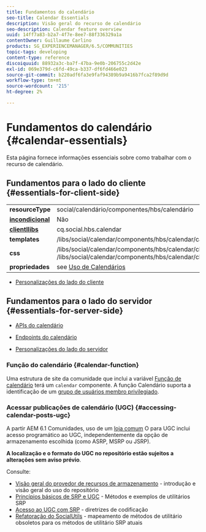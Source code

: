 ```yaml
---
title: Fundamentos do calendário
seo-title: Calendar Essentials
description: Visão geral do recurso de calendário
seo-description: Calendar feature overview
uuid: 14ff7a83-b2a7-4f7e-8ee7-88f336329a1a
contentOwner: Guillaume Carlino
products: SG_EXPERIENCEMANAGER/6.5/COMMUNITIES
topic-tags: developing
content-type: reference
discoiquuid: 88932a3c-ba7f-47ba-9e0b-206755c2d42e
exl-id: 069e379d-c6fd-49ca-b337-df6fd466e023
source-git-commit: b220adf6fa3e9faf94389b9a9416b7fca2f89d9d
workflow-type: tm+mt
source-wordcount: '215'
ht-degree: 2%

---
```


# Fundamentos do calendário {#calendar-essentials}

Esta página fornece informações essenciais sobre como trabalhar com o recurso de calendário.

## Fundamentos para o lado do cliente {#essentials-for-client-side}

<table>
 <tbody>
  <tr>
   <td> <strong>resourceType</strong></td>
   <td>social/calendário/componentes/hbs/calendário</td>
  </tr>
  <tr>
   <td> <a href="scf.md#add-or-include-a-communities-component"><strong>incondicional</strong></a></td>
   <td>Não</td>
  </tr>
  <tr>
   <td> <a href="client-customize.md#clientlibs-for-scf"><strong>clientllibs</strong></a></td>
   <td>cq.social.hbs.calendar</td>
  </tr>
  <tr>
   <td> <strong>templates</strong></td>
   <td>/libs/social/calendar/components/hbs/calendar/calendar.hbs</td>
   <td> </td>
  </tr>
  <tr>
   <td> <strong>css</strong></td>
   <td>/libs/social/calendar/components/hbs/calendar/clientlibs/css/calendar.css<br /> /libs/social/calendar/components/hbs/calendar/clientlibs/css/jqueryui.css</td>
  </tr>
  <tr>
   <td><strong> propriedades</strong></td>
   <td>see <a href="calendar.md">Uso de Calendários</a></td>
  </tr>
 </tbody>
</table>

* [Personalizações do lado do cliente](client-customize.md)

## Fundamentos para o lado do servidor {#essentials-for-server-side}

* [APIs do calendário](https://helpx.adobe.com/experience-manager/6-5/sites/developing/using/reference-materials/javadoc/com/adobe/cq/social/calendar/client/api/package-summary.html)

* [Endpoints do calendário](https://helpx.adobe.com/experience-manager/6-5/sites/developing/using/reference-materials/javadoc/com/adobe/cq/social/calendar/client/endpoints/package-summary.html)

* [Personalizações do lado do servidor](server-customize.md)

### Função do calendário {#calendar-function}

Uma estrutura de site da comunidade que inclui a variável [Função de calendário](functions.md#calendar-function) terá um `calendar` componente. A função Calendário suporta a identificação de um [grupo de usuários membro privilegiado](users.md#privileged-members-group).

### Acessar publicações de calendário (UGC) {#accessing-calendar-posts-ugc}

A partir AEM 6.1 Comunidades, uso de um [loja comum](working-with-srp.md) O para UGC inclui acesso programático ao UGC, independentemente da opção de armazenamento escolhida (como ASRP, MSRP ou JSRP).

**A localização e o formato do UGC no repositório estão sujeitos a alterações sem aviso prévio**.

Consulte:

* [Visão geral do provedor de recursos de armazenamento](srp.md) - introdução e visão geral do uso do repositório
* [Princípios básicos de SRP e UGC](srp-and-ugc.md) - Métodos e exemplos de utilitários SRP
* [Acesso ao UGC com SRP](accessing-ugc-with-srp.md) - diretrizes de codificação
* [Refatoração do SocialUtils](socialutils.md) - mapeamento de métodos de utilitário obsoletos para os métodos de utilitário SRP atuais
